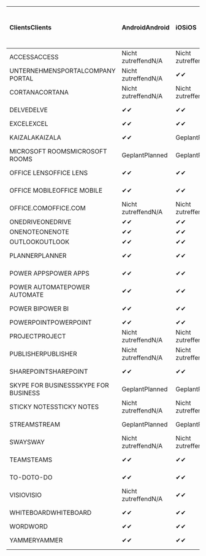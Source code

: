 <!-- This file is generated automatically. Changes made to this file will be overwritten.-->
|<span data-ttu-id="b9e4a-101">Clients</span><span class="sxs-lookup"><span data-stu-id="b9e4a-101">Clients</span></span>|<span data-ttu-id="b9e4a-102">Android</span><span class="sxs-lookup"><span data-stu-id="b9e4a-102">Android</span></span>|<span data-ttu-id="b9e4a-103">iOS</span><span class="sxs-lookup"><span data-stu-id="b9e4a-103">iOS</span></span>|<span data-ttu-id="b9e4a-104">Mac</span><span class="sxs-lookup"><span data-stu-id="b9e4a-104">Mac</span></span>|<span data-ttu-id="b9e4a-105">Windows 10</span><span class="sxs-lookup"><span data-stu-id="b9e4a-105">Windows 10</span></span><br><span data-ttu-id="b9e4a-106">Desktop</span><span class="sxs-lookup"><span data-stu-id="b9e4a-106">Desktop</span></span>|<span data-ttu-id="b9e4a-107">Windows 10</span><span class="sxs-lookup"><span data-stu-id="b9e4a-107">Windows 10</span></span><br><span data-ttu-id="b9e4a-108">Moderne Apps</span><span class="sxs-lookup"><span data-stu-id="b9e4a-108">Modern Apps</span></span>|
|:-|:-|:-|:-|:-|:-|
|<span data-ttu-id="b9e4a-109">ACCESS</span><span class="sxs-lookup"><span data-stu-id="b9e4a-109">ACCESS</span></span>|<span data-ttu-id="b9e4a-110">Nicht zutreffend</span><span class="sxs-lookup"><span data-stu-id="b9e4a-110">N/A</span></span>|<span data-ttu-id="b9e4a-111">Nicht zutreffend</span><span class="sxs-lookup"><span data-stu-id="b9e4a-111">N/A</span></span>|<span data-ttu-id="b9e4a-112">Nicht zutreffend</span><span class="sxs-lookup"><span data-stu-id="b9e4a-112">N/A</span></span>|<span data-ttu-id="b9e4a-113">✔</span><span class="sxs-lookup"><span data-stu-id="b9e4a-113">✔</span></span>|<span data-ttu-id="b9e4a-114">Nicht zutreffend</span><span class="sxs-lookup"><span data-stu-id="b9e4a-114">N/A</span></span>|
|<span data-ttu-id="b9e4a-115">UNTERNEHMENSPORTAL</span><span class="sxs-lookup"><span data-stu-id="b9e4a-115">COMPANY PORTAL</span></span>|<span data-ttu-id="b9e4a-116">Nicht zutreffend</span><span class="sxs-lookup"><span data-stu-id="b9e4a-116">N/A</span></span>|<span data-ttu-id="b9e4a-117">✔</span><span class="sxs-lookup"><span data-stu-id="b9e4a-117">✔</span></span>|<span data-ttu-id="b9e4a-118">Geplant</span><span class="sxs-lookup"><span data-stu-id="b9e4a-118">Planned</span></span>|<span data-ttu-id="b9e4a-119">Nicht zutreffend</span><span class="sxs-lookup"><span data-stu-id="b9e4a-119">N/A</span></span>|<span data-ttu-id="b9e4a-120">✔</span><span class="sxs-lookup"><span data-stu-id="b9e4a-120">✔</span></span>|
|<span data-ttu-id="b9e4a-121">CORTANA</span><span class="sxs-lookup"><span data-stu-id="b9e4a-121">CORTANA</span></span>|<span data-ttu-id="b9e4a-122">Nicht zutreffend</span><span class="sxs-lookup"><span data-stu-id="b9e4a-122">N/A</span></span>|<span data-ttu-id="b9e4a-123">Nicht zutreffend</span><span class="sxs-lookup"><span data-stu-id="b9e4a-123">N/A</span></span>|<span data-ttu-id="b9e4a-124">Nicht zutreffend</span><span class="sxs-lookup"><span data-stu-id="b9e4a-124">N/A</span></span>|<span data-ttu-id="b9e4a-125">Nicht zutreffend</span><span class="sxs-lookup"><span data-stu-id="b9e4a-125">N/A</span></span>|<span data-ttu-id="b9e4a-126">✔</span><span class="sxs-lookup"><span data-stu-id="b9e4a-126">✔</span></span>|
|<span data-ttu-id="b9e4a-127">DELVE</span><span class="sxs-lookup"><span data-stu-id="b9e4a-127">DELVE</span></span>|<span data-ttu-id="b9e4a-128">✔</span><span class="sxs-lookup"><span data-stu-id="b9e4a-128">✔</span></span>|<span data-ttu-id="b9e4a-129">✔</span><span class="sxs-lookup"><span data-stu-id="b9e4a-129">✔</span></span>|<span data-ttu-id="b9e4a-130">Nicht zutreffend</span><span class="sxs-lookup"><span data-stu-id="b9e4a-130">N/A</span></span>|<span data-ttu-id="b9e4a-131">Nicht zutreffend</span><span class="sxs-lookup"><span data-stu-id="b9e4a-131">N/A</span></span>|<span data-ttu-id="b9e4a-132">Nicht zutreffend</span><span class="sxs-lookup"><span data-stu-id="b9e4a-132">N/A</span></span>|
|<span data-ttu-id="b9e4a-133">EXCEL</span><span class="sxs-lookup"><span data-stu-id="b9e4a-133">EXCEL</span></span>|<span data-ttu-id="b9e4a-134">✔</span><span class="sxs-lookup"><span data-stu-id="b9e4a-134">✔</span></span>|<span data-ttu-id="b9e4a-135">✔</span><span class="sxs-lookup"><span data-stu-id="b9e4a-135">✔</span></span>|<span data-ttu-id="b9e4a-136">✔</span><span class="sxs-lookup"><span data-stu-id="b9e4a-136">✔</span></span>|<span data-ttu-id="b9e4a-137">✔</span><span class="sxs-lookup"><span data-stu-id="b9e4a-137">✔</span></span>|<span data-ttu-id="b9e4a-138">✔</span><span class="sxs-lookup"><span data-stu-id="b9e4a-138">✔</span></span>|
|<span data-ttu-id="b9e4a-139">KAIZALA</span><span class="sxs-lookup"><span data-stu-id="b9e4a-139">KAIZALA</span></span>|<span data-ttu-id="b9e4a-140">✔</span><span class="sxs-lookup"><span data-stu-id="b9e4a-140">✔</span></span>|<span data-ttu-id="b9e4a-141">Geplant</span><span class="sxs-lookup"><span data-stu-id="b9e4a-141">Planned</span></span>|<span data-ttu-id="b9e4a-142">Nicht zutreffend</span><span class="sxs-lookup"><span data-stu-id="b9e4a-142">N/A</span></span>|<span data-ttu-id="b9e4a-143">Nicht zutreffend</span><span class="sxs-lookup"><span data-stu-id="b9e4a-143">N/A</span></span>|<span data-ttu-id="b9e4a-144">Nicht zutreffend</span><span class="sxs-lookup"><span data-stu-id="b9e4a-144">N/A</span></span>|
|<span data-ttu-id="b9e4a-145">MICROSOFT ROOMS</span><span class="sxs-lookup"><span data-stu-id="b9e4a-145">MICROSOFT ROOMS</span></span>|<span data-ttu-id="b9e4a-146">Geplant</span><span class="sxs-lookup"><span data-stu-id="b9e4a-146">Planned</span></span>|<span data-ttu-id="b9e4a-147">Geplant</span><span class="sxs-lookup"><span data-stu-id="b9e4a-147">Planned</span></span>|<span data-ttu-id="b9e4a-148">Nicht zutreffend</span><span class="sxs-lookup"><span data-stu-id="b9e4a-148">N/A</span></span>|<span data-ttu-id="b9e4a-149">Nicht zutreffend</span><span class="sxs-lookup"><span data-stu-id="b9e4a-149">N/A</span></span>|<span data-ttu-id="b9e4a-150">Nicht zutreffend</span><span class="sxs-lookup"><span data-stu-id="b9e4a-150">N/A</span></span>|
|<span data-ttu-id="b9e4a-151">OFFICE LENS</span><span class="sxs-lookup"><span data-stu-id="b9e4a-151">OFFICE LENS</span></span>|<span data-ttu-id="b9e4a-152">✔</span><span class="sxs-lookup"><span data-stu-id="b9e4a-152">✔</span></span>|<span data-ttu-id="b9e4a-153">✔</span><span class="sxs-lookup"><span data-stu-id="b9e4a-153">✔</span></span>|<span data-ttu-id="b9e4a-154">Nicht zutreffend</span><span class="sxs-lookup"><span data-stu-id="b9e4a-154">N/A</span></span>|<span data-ttu-id="b9e4a-155">Nicht zutreffend</span><span class="sxs-lookup"><span data-stu-id="b9e4a-155">N/A</span></span>|<span data-ttu-id="b9e4a-156">Nicht zutreffend</span><span class="sxs-lookup"><span data-stu-id="b9e4a-156">N/A</span></span>|
|<span data-ttu-id="b9e4a-157">OFFICE MOBILE</span><span class="sxs-lookup"><span data-stu-id="b9e4a-157">OFFICE MOBILE</span></span>|<span data-ttu-id="b9e4a-158">✔</span><span class="sxs-lookup"><span data-stu-id="b9e4a-158">✔</span></span>|<span data-ttu-id="b9e4a-159">✔</span><span class="sxs-lookup"><span data-stu-id="b9e4a-159">✔</span></span>|<span data-ttu-id="b9e4a-160">Nicht zutreffend</span><span class="sxs-lookup"><span data-stu-id="b9e4a-160">N/A</span></span>|<span data-ttu-id="b9e4a-161">Nicht zutreffend</span><span class="sxs-lookup"><span data-stu-id="b9e4a-161">N/A</span></span>|<span data-ttu-id="b9e4a-162">Nicht zutreffend</span><span class="sxs-lookup"><span data-stu-id="b9e4a-162">N/A</span></span>|
|<span data-ttu-id="b9e4a-163">OFFICE.COM</span><span class="sxs-lookup"><span data-stu-id="b9e4a-163">OFFICE.COM</span></span>|<span data-ttu-id="b9e4a-164">Nicht zutreffend</span><span class="sxs-lookup"><span data-stu-id="b9e4a-164">N/A</span></span>|<span data-ttu-id="b9e4a-165">Nicht zutreffend</span><span class="sxs-lookup"><span data-stu-id="b9e4a-165">N/A</span></span>|<span data-ttu-id="b9e4a-166">Nicht zutreffend</span><span class="sxs-lookup"><span data-stu-id="b9e4a-166">N/A</span></span>|<span data-ttu-id="b9e4a-167">Nicht zutreffend</span><span class="sxs-lookup"><span data-stu-id="b9e4a-167">N/A</span></span>|<span data-ttu-id="b9e4a-168">✔</span><span class="sxs-lookup"><span data-stu-id="b9e4a-168">✔</span></span>|
|<span data-ttu-id="b9e4a-169">ONEDRIVE</span><span class="sxs-lookup"><span data-stu-id="b9e4a-169">ONEDRIVE</span></span>|<span data-ttu-id="b9e4a-170">✔</span><span class="sxs-lookup"><span data-stu-id="b9e4a-170">✔</span></span>|<span data-ttu-id="b9e4a-171">✔</span><span class="sxs-lookup"><span data-stu-id="b9e4a-171">✔</span></span>|<span data-ttu-id="b9e4a-172">Geplant</span><span class="sxs-lookup"><span data-stu-id="b9e4a-172">Planned</span></span>|<span data-ttu-id="b9e4a-173">✔</span><span class="sxs-lookup"><span data-stu-id="b9e4a-173">✔</span></span>|<span data-ttu-id="b9e4a-174">✔</span><span class="sxs-lookup"><span data-stu-id="b9e4a-174">✔</span></span>|
|<span data-ttu-id="b9e4a-175">ONENOTE</span><span class="sxs-lookup"><span data-stu-id="b9e4a-175">ONENOTE</span></span>|<span data-ttu-id="b9e4a-176">✔</span><span class="sxs-lookup"><span data-stu-id="b9e4a-176">✔</span></span>|<span data-ttu-id="b9e4a-177">✔</span><span class="sxs-lookup"><span data-stu-id="b9e4a-177">✔</span></span>|<span data-ttu-id="b9e4a-178">✔</span><span class="sxs-lookup"><span data-stu-id="b9e4a-178">✔</span></span>|<span data-ttu-id="b9e4a-179">Geplant</span><span class="sxs-lookup"><span data-stu-id="b9e4a-179">Planned</span></span>|<span data-ttu-id="b9e4a-180">✔</span><span class="sxs-lookup"><span data-stu-id="b9e4a-180">✔</span></span>|
|<span data-ttu-id="b9e4a-181">OUTLOOK</span><span class="sxs-lookup"><span data-stu-id="b9e4a-181">OUTLOOK</span></span>|<span data-ttu-id="b9e4a-182">✔</span><span class="sxs-lookup"><span data-stu-id="b9e4a-182">✔</span></span>|<span data-ttu-id="b9e4a-183">✔</span><span class="sxs-lookup"><span data-stu-id="b9e4a-183">✔</span></span>|<span data-ttu-id="b9e4a-184">Geplant</span><span class="sxs-lookup"><span data-stu-id="b9e4a-184">Planned</span></span>|<span data-ttu-id="b9e4a-185">✔</span><span class="sxs-lookup"><span data-stu-id="b9e4a-185">✔</span></span>|<span data-ttu-id="b9e4a-186">✔</span><span class="sxs-lookup"><span data-stu-id="b9e4a-186">✔</span></span>|
|<span data-ttu-id="b9e4a-187">PLANNER</span><span class="sxs-lookup"><span data-stu-id="b9e4a-187">PLANNER</span></span>|<span data-ttu-id="b9e4a-188">✔</span><span class="sxs-lookup"><span data-stu-id="b9e4a-188">✔</span></span>|<span data-ttu-id="b9e4a-189">✔</span><span class="sxs-lookup"><span data-stu-id="b9e4a-189">✔</span></span>|<span data-ttu-id="b9e4a-190">Nicht zutreffend</span><span class="sxs-lookup"><span data-stu-id="b9e4a-190">N/A</span></span>|<span data-ttu-id="b9e4a-191">Nicht zutreffend</span><span class="sxs-lookup"><span data-stu-id="b9e4a-191">N/A</span></span>|<span data-ttu-id="b9e4a-192">Nicht zutreffend</span><span class="sxs-lookup"><span data-stu-id="b9e4a-192">N/A</span></span>|
|<span data-ttu-id="b9e4a-193">POWER APPS</span><span class="sxs-lookup"><span data-stu-id="b9e4a-193">POWER APPS</span></span>|<span data-ttu-id="b9e4a-194">✔</span><span class="sxs-lookup"><span data-stu-id="b9e4a-194">✔</span></span>|<span data-ttu-id="b9e4a-195">✔</span><span class="sxs-lookup"><span data-stu-id="b9e4a-195">✔</span></span>|<span data-ttu-id="b9e4a-196">Nicht zutreffend</span><span class="sxs-lookup"><span data-stu-id="b9e4a-196">N/A</span></span>|<span data-ttu-id="b9e4a-197">Nicht zutreffend</span><span class="sxs-lookup"><span data-stu-id="b9e4a-197">N/A</span></span>|<span data-ttu-id="b9e4a-198">Geplant</span><span class="sxs-lookup"><span data-stu-id="b9e4a-198">Planned</span></span>|
|<span data-ttu-id="b9e4a-199">POWER AUTOMATE</span><span class="sxs-lookup"><span data-stu-id="b9e4a-199">POWER AUTOMATE</span></span>|<span data-ttu-id="b9e4a-200">✔</span><span class="sxs-lookup"><span data-stu-id="b9e4a-200">✔</span></span>|<span data-ttu-id="b9e4a-201">✔</span><span class="sxs-lookup"><span data-stu-id="b9e4a-201">✔</span></span>|<span data-ttu-id="b9e4a-202">Nicht zutreffend</span><span class="sxs-lookup"><span data-stu-id="b9e4a-202">N/A</span></span>|<span data-ttu-id="b9e4a-203">Nicht zutreffend</span><span class="sxs-lookup"><span data-stu-id="b9e4a-203">N/A</span></span>|<span data-ttu-id="b9e4a-204">Nicht zutreffend</span><span class="sxs-lookup"><span data-stu-id="b9e4a-204">N/A</span></span>|
|<span data-ttu-id="b9e4a-205">POWER BI</span><span class="sxs-lookup"><span data-stu-id="b9e4a-205">POWER BI</span></span>|<span data-ttu-id="b9e4a-206">✔</span><span class="sxs-lookup"><span data-stu-id="b9e4a-206">✔</span></span>|<span data-ttu-id="b9e4a-207">✔</span><span class="sxs-lookup"><span data-stu-id="b9e4a-207">✔</span></span>|<span data-ttu-id="b9e4a-208">Nicht zutreffend</span><span class="sxs-lookup"><span data-stu-id="b9e4a-208">N/A</span></span>|<span data-ttu-id="b9e4a-209">Geplant</span><span class="sxs-lookup"><span data-stu-id="b9e4a-209">Planned</span></span>|<span data-ttu-id="b9e4a-210">✔</span><span class="sxs-lookup"><span data-stu-id="b9e4a-210">✔</span></span>|
|<span data-ttu-id="b9e4a-211">POWERPOINT</span><span class="sxs-lookup"><span data-stu-id="b9e4a-211">POWERPOINT</span></span>|<span data-ttu-id="b9e4a-212">✔</span><span class="sxs-lookup"><span data-stu-id="b9e4a-212">✔</span></span>|<span data-ttu-id="b9e4a-213">✔</span><span class="sxs-lookup"><span data-stu-id="b9e4a-213">✔</span></span>|<span data-ttu-id="b9e4a-214">✔</span><span class="sxs-lookup"><span data-stu-id="b9e4a-214">✔</span></span>|<span data-ttu-id="b9e4a-215">✔</span><span class="sxs-lookup"><span data-stu-id="b9e4a-215">✔</span></span>|<span data-ttu-id="b9e4a-216">✔</span><span class="sxs-lookup"><span data-stu-id="b9e4a-216">✔</span></span>|
|<span data-ttu-id="b9e4a-217">PROJECT</span><span class="sxs-lookup"><span data-stu-id="b9e4a-217">PROJECT</span></span>|<span data-ttu-id="b9e4a-218">Nicht zutreffend</span><span class="sxs-lookup"><span data-stu-id="b9e4a-218">N/A</span></span>|<span data-ttu-id="b9e4a-219">Nicht zutreffend</span><span class="sxs-lookup"><span data-stu-id="b9e4a-219">N/A</span></span>|<span data-ttu-id="b9e4a-220">Nicht zutreffend</span><span class="sxs-lookup"><span data-stu-id="b9e4a-220">N/A</span></span>|<span data-ttu-id="b9e4a-221">✔</span><span class="sxs-lookup"><span data-stu-id="b9e4a-221">✔</span></span>|<span data-ttu-id="b9e4a-222">Nicht zutreffend</span><span class="sxs-lookup"><span data-stu-id="b9e4a-222">N/A</span></span>|
|<span data-ttu-id="b9e4a-223">PUBLISHER</span><span class="sxs-lookup"><span data-stu-id="b9e4a-223">PUBLISHER</span></span>|<span data-ttu-id="b9e4a-224">Nicht zutreffend</span><span class="sxs-lookup"><span data-stu-id="b9e4a-224">N/A</span></span>|<span data-ttu-id="b9e4a-225">Nicht zutreffend</span><span class="sxs-lookup"><span data-stu-id="b9e4a-225">N/A</span></span>|<span data-ttu-id="b9e4a-226">Nicht zutreffend</span><span class="sxs-lookup"><span data-stu-id="b9e4a-226">N/A</span></span>|<span data-ttu-id="b9e4a-227">✔</span><span class="sxs-lookup"><span data-stu-id="b9e4a-227">✔</span></span>|<span data-ttu-id="b9e4a-228">Nicht zutreffend</span><span class="sxs-lookup"><span data-stu-id="b9e4a-228">N/A</span></span>|
|<span data-ttu-id="b9e4a-229">SHAREPOINT</span><span class="sxs-lookup"><span data-stu-id="b9e4a-229">SHAREPOINT</span></span>|<span data-ttu-id="b9e4a-230">✔</span><span class="sxs-lookup"><span data-stu-id="b9e4a-230">✔</span></span>|<span data-ttu-id="b9e4a-231">✔</span><span class="sxs-lookup"><span data-stu-id="b9e4a-231">✔</span></span>|<span data-ttu-id="b9e4a-232">Nicht zutreffend</span><span class="sxs-lookup"><span data-stu-id="b9e4a-232">N/A</span></span>|<span data-ttu-id="b9e4a-233">Nicht zutreffend</span><span class="sxs-lookup"><span data-stu-id="b9e4a-233">N/A</span></span>|<span data-ttu-id="b9e4a-234">Nicht zutreffend</span><span class="sxs-lookup"><span data-stu-id="b9e4a-234">N/A</span></span>|
|<span data-ttu-id="b9e4a-235">SKYPE FOR BUSINESS</span><span class="sxs-lookup"><span data-stu-id="b9e4a-235">SKYPE FOR BUSINESS</span></span>|<span data-ttu-id="b9e4a-236">Geplant</span><span class="sxs-lookup"><span data-stu-id="b9e4a-236">Planned</span></span>|<span data-ttu-id="b9e4a-237">Geplant</span><span class="sxs-lookup"><span data-stu-id="b9e4a-237">Planned</span></span>|<span data-ttu-id="b9e4a-238">Nicht zutreffend</span><span class="sxs-lookup"><span data-stu-id="b9e4a-238">N/A</span></span>|<span data-ttu-id="b9e4a-239">Nicht zutreffend</span><span class="sxs-lookup"><span data-stu-id="b9e4a-239">N/A</span></span>|<span data-ttu-id="b9e4a-240">Nicht zutreffend</span><span class="sxs-lookup"><span data-stu-id="b9e4a-240">N/A</span></span>|
|<span data-ttu-id="b9e4a-241">STICKY NOTES</span><span class="sxs-lookup"><span data-stu-id="b9e4a-241">STICKY NOTES</span></span>|<span data-ttu-id="b9e4a-242">Nicht zutreffend</span><span class="sxs-lookup"><span data-stu-id="b9e4a-242">N/A</span></span>|<span data-ttu-id="b9e4a-243">Nicht zutreffend</span><span class="sxs-lookup"><span data-stu-id="b9e4a-243">N/A</span></span>|<span data-ttu-id="b9e4a-244">Nicht zutreffend</span><span class="sxs-lookup"><span data-stu-id="b9e4a-244">N/A</span></span>|<span data-ttu-id="b9e4a-245">Nicht zutreffend</span><span class="sxs-lookup"><span data-stu-id="b9e4a-245">N/A</span></span>|<span data-ttu-id="b9e4a-246">✔</span><span class="sxs-lookup"><span data-stu-id="b9e4a-246">✔</span></span>|
|<span data-ttu-id="b9e4a-247">STREAM</span><span class="sxs-lookup"><span data-stu-id="b9e4a-247">STREAM</span></span>|<span data-ttu-id="b9e4a-248">Geplant</span><span class="sxs-lookup"><span data-stu-id="b9e4a-248">Planned</span></span>|<span data-ttu-id="b9e4a-249">Geplant</span><span class="sxs-lookup"><span data-stu-id="b9e4a-249">Planned</span></span>|<span data-ttu-id="b9e4a-250">Nicht zutreffend</span><span class="sxs-lookup"><span data-stu-id="b9e4a-250">N/A</span></span>|<span data-ttu-id="b9e4a-251">Nicht zutreffend</span><span class="sxs-lookup"><span data-stu-id="b9e4a-251">N/A</span></span>|<span data-ttu-id="b9e4a-252">Nicht zutreffend</span><span class="sxs-lookup"><span data-stu-id="b9e4a-252">N/A</span></span>|
|<span data-ttu-id="b9e4a-253">SWAY</span><span class="sxs-lookup"><span data-stu-id="b9e4a-253">SWAY</span></span>|<span data-ttu-id="b9e4a-254">Nicht zutreffend</span><span class="sxs-lookup"><span data-stu-id="b9e4a-254">N/A</span></span>|<span data-ttu-id="b9e4a-255">Nicht zutreffend</span><span class="sxs-lookup"><span data-stu-id="b9e4a-255">N/A</span></span>|<span data-ttu-id="b9e4a-256">Nicht zutreffend</span><span class="sxs-lookup"><span data-stu-id="b9e4a-256">N/A</span></span>|<span data-ttu-id="b9e4a-257">Nicht zutreffend</span><span class="sxs-lookup"><span data-stu-id="b9e4a-257">N/A</span></span>|<span data-ttu-id="b9e4a-258">✔</span><span class="sxs-lookup"><span data-stu-id="b9e4a-258">✔</span></span>|
|<span data-ttu-id="b9e4a-259">TEAMS</span><span class="sxs-lookup"><span data-stu-id="b9e4a-259">TEAMS</span></span>|<span data-ttu-id="b9e4a-260">✔</span><span class="sxs-lookup"><span data-stu-id="b9e4a-260">✔</span></span>|<span data-ttu-id="b9e4a-261">✔</span><span class="sxs-lookup"><span data-stu-id="b9e4a-261">✔</span></span>|<span data-ttu-id="b9e4a-262">Geplant</span><span class="sxs-lookup"><span data-stu-id="b9e4a-262">Planned</span></span>|<span data-ttu-id="b9e4a-263">✔</span><span class="sxs-lookup"><span data-stu-id="b9e4a-263">✔</span></span>|<span data-ttu-id="b9e4a-264">Nicht zutreffend</span><span class="sxs-lookup"><span data-stu-id="b9e4a-264">N/A</span></span>|
|<span data-ttu-id="b9e4a-265">TO-DO</span><span class="sxs-lookup"><span data-stu-id="b9e4a-265">TO-DO</span></span>|<span data-ttu-id="b9e4a-266">✔</span><span class="sxs-lookup"><span data-stu-id="b9e4a-266">✔</span></span>|<span data-ttu-id="b9e4a-267">✔</span><span class="sxs-lookup"><span data-stu-id="b9e4a-267">✔</span></span>|<span data-ttu-id="b9e4a-268">Nicht zutreffend</span><span class="sxs-lookup"><span data-stu-id="b9e4a-268">N/A</span></span>|<span data-ttu-id="b9e4a-269">Nicht zutreffend</span><span class="sxs-lookup"><span data-stu-id="b9e4a-269">N/A</span></span>|<span data-ttu-id="b9e4a-270">✔</span><span class="sxs-lookup"><span data-stu-id="b9e4a-270">✔</span></span>|
|<span data-ttu-id="b9e4a-271">VISIO</span><span class="sxs-lookup"><span data-stu-id="b9e4a-271">VISIO</span></span>|<span data-ttu-id="b9e4a-272">Nicht zutreffend</span><span class="sxs-lookup"><span data-stu-id="b9e4a-272">N/A</span></span>|<span data-ttu-id="b9e4a-273">✔</span><span class="sxs-lookup"><span data-stu-id="b9e4a-273">✔</span></span>|<span data-ttu-id="b9e4a-274">Nicht zutreffend</span><span class="sxs-lookup"><span data-stu-id="b9e4a-274">N/A</span></span>|<span data-ttu-id="b9e4a-275">✔</span><span class="sxs-lookup"><span data-stu-id="b9e4a-275">✔</span></span>|<span data-ttu-id="b9e4a-276">Nicht zutreffend</span><span class="sxs-lookup"><span data-stu-id="b9e4a-276">N/A</span></span>|
|<span data-ttu-id="b9e4a-277">WHITEBOARD</span><span class="sxs-lookup"><span data-stu-id="b9e4a-277">WHITEBOARD</span></span>|<span data-ttu-id="b9e4a-278">✔</span><span class="sxs-lookup"><span data-stu-id="b9e4a-278">✔</span></span>|<span data-ttu-id="b9e4a-279">✔</span><span class="sxs-lookup"><span data-stu-id="b9e4a-279">✔</span></span>|<span data-ttu-id="b9e4a-280">Nicht zutreffend</span><span class="sxs-lookup"><span data-stu-id="b9e4a-280">N/A</span></span>|<span data-ttu-id="b9e4a-281">Nicht zutreffend</span><span class="sxs-lookup"><span data-stu-id="b9e4a-281">N/A</span></span>|<span data-ttu-id="b9e4a-282">✔</span><span class="sxs-lookup"><span data-stu-id="b9e4a-282">✔</span></span>|
|<span data-ttu-id="b9e4a-283">WORD</span><span class="sxs-lookup"><span data-stu-id="b9e4a-283">WORD</span></span>|<span data-ttu-id="b9e4a-284">✔</span><span class="sxs-lookup"><span data-stu-id="b9e4a-284">✔</span></span>|<span data-ttu-id="b9e4a-285">✔</span><span class="sxs-lookup"><span data-stu-id="b9e4a-285">✔</span></span>|<span data-ttu-id="b9e4a-286">✔</span><span class="sxs-lookup"><span data-stu-id="b9e4a-286">✔</span></span>|<span data-ttu-id="b9e4a-287">✔</span><span class="sxs-lookup"><span data-stu-id="b9e4a-287">✔</span></span>|<span data-ttu-id="b9e4a-288">✔</span><span class="sxs-lookup"><span data-stu-id="b9e4a-288">✔</span></span>|
|<span data-ttu-id="b9e4a-289">YAMMER</span><span class="sxs-lookup"><span data-stu-id="b9e4a-289">YAMMER</span></span>|<span data-ttu-id="b9e4a-290">✔</span><span class="sxs-lookup"><span data-stu-id="b9e4a-290">✔</span></span>|<span data-ttu-id="b9e4a-291">✔</span><span class="sxs-lookup"><span data-stu-id="b9e4a-291">✔</span></span>|<span data-ttu-id="b9e4a-292">Nicht zutreffend</span><span class="sxs-lookup"><span data-stu-id="b9e4a-292">N/A</span></span>|<span data-ttu-id="b9e4a-293">Geplant</span><span class="sxs-lookup"><span data-stu-id="b9e4a-293">Planned</span></span>|<span data-ttu-id="b9e4a-294">–</span><span class="sxs-lookup"><span data-stu-id="b9e4a-294">N/A</span></span>|
